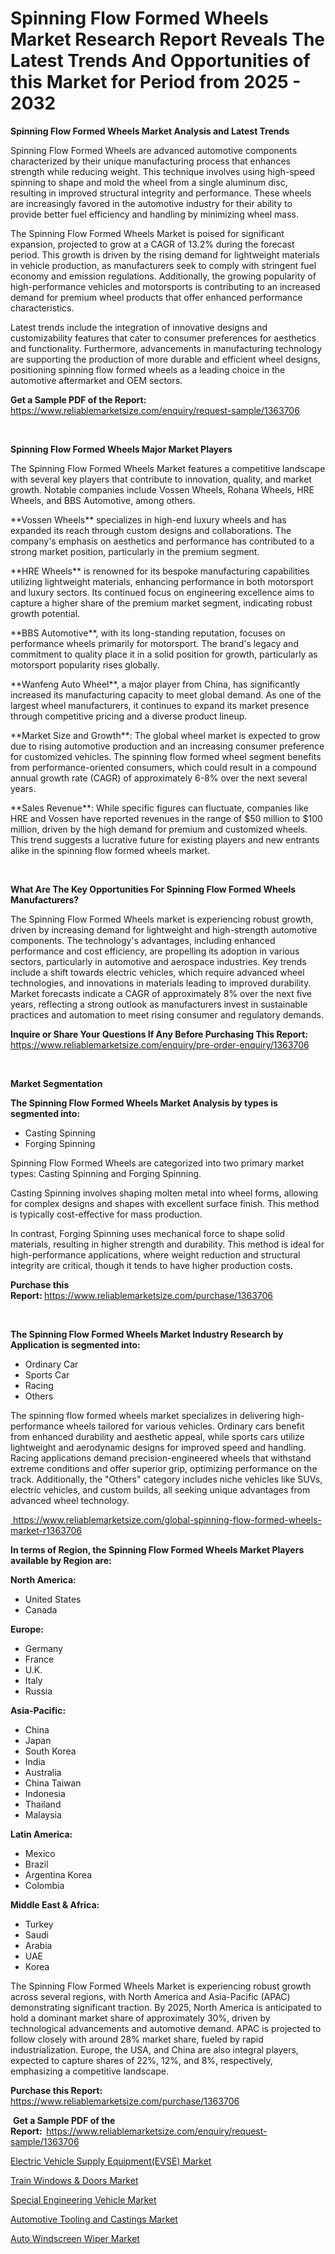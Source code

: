 <p><h1>Spinning Flow Formed Wheels Market Research Report Reveals The Latest Trends And Opportunities of this Market for Period from 2025 - 2032</h1></p><p><strong>Spinning Flow Formed Wheels Market Analysis and Latest Trends</strong></p>
<p><p>Spinning Flow Formed Wheels are advanced automotive components characterized by their unique manufacturing process that enhances strength while reducing weight. This technique involves using high-speed spinning to shape and mold the wheel from a single aluminum disc, resulting in improved structural integrity and performance. These wheels are increasingly favored in the automotive industry for their ability to provide better fuel efficiency and handling by minimizing wheel mass.</p><p>The Spinning Flow Formed Wheels Market is poised for significant expansion, projected to grow at a CAGR of 13.2% during the forecast period. This growth is driven by the rising demand for lightweight materials in vehicle production, as manufacturers seek to comply with stringent fuel economy and emission regulations. Additionally, the growing popularity of high-performance vehicles and motorsports is contributing to an increased demand for premium wheel products that offer enhanced performance characteristics.</p><p>Latest trends include the integration of innovative designs and customizability features that cater to consumer preferences for aesthetics and functionality. Furthermore, advancements in manufacturing technology are supporting the production of more durable and efficient wheel designs, positioning spinning flow formed wheels as a leading choice in the automotive aftermarket and OEM sectors.</p></p>
<p><strong>Get a Sample PDF of the Report:&nbsp;</strong> <a href="https://www.reliablemarketsize.com/enquiry/request-sample/1363706?utm_campaign=2095&utm_medium=2&utm_source=Github&utm_content=ia&utm_term=31032025&utm_id=spinning-flow-formed-wheels">https://www.reliablemarketsize.com/enquiry/request-sample/1363706</a></p>
<p>&nbsp;</p>
<p><strong>Spinning Flow Formed Wheels Major Market Players</strong></p>
<p><p>The Spinning Flow Formed Wheels Market features a competitive landscape with several key players that contribute to innovation, quality, and market growth. Notable companies include Vossen Wheels, Rohana Wheels, HRE Wheels, and BBS Automotive, among others.</p><p>**Vossen Wheels** specializes in high-end luxury wheels and has expanded its reach through custom designs and collaborations. The company's emphasis on aesthetics and performance has contributed to a strong market position, particularly in the premium segment.</p><p>**HRE Wheels** is renowned for its bespoke manufacturing capabilities utilizing lightweight materials, enhancing performance in both motorsport and luxury sectors. Its continued focus on engineering excellence aims to capture a higher share of the premium market segment, indicating robust growth potential.</p><p>**BBS Automotive**, with its long-standing reputation, focuses on performance wheels primarily for motorsport. The brand's legacy and commitment to quality place it in a solid position for growth, particularly as motorsport popularity rises globally.</p><p>**Wanfeng Auto Wheel**, a major player from China, has significantly increased its manufacturing capacity to meet global demand. As one of the largest wheel manufacturers, it continues to expand its market presence through competitive pricing and a diverse product lineup.</p><p>**Market Size and Growth**: The global wheel market is expected to grow due to rising automotive production and an increasing consumer preference for customized vehicles. The spinning flow formed wheel segment benefits from performance-oriented consumers, which could result in a compound annual growth rate (CAGR) of approximately 6-8% over the next several years.</p><p>**Sales Revenue**: While specific figures can fluctuate, companies like HRE and Vossen have reported revenues in the range of $50 million to $100 million, driven by the high demand for premium and customized wheels. This trend suggests a lucrative future for existing players and new entrants alike in the spinning flow formed wheels market.</p></p>
<p>&nbsp;</p>
<p><strong>What Are The Key Opportunities For Spinning Flow Formed Wheels Manufacturers?</strong></p>
<p><p>The Spinning Flow Formed Wheels market is experiencing robust growth, driven by increasing demand for lightweight and high-strength automotive components. The technology's advantages, including enhanced performance and cost efficiency, are propelling its adoption in various sectors, particularly in automotive and aerospace industries. Key trends include a shift towards electric vehicles, which require advanced wheel technologies, and innovations in materials leading to improved durability. Market forecasts indicate a CAGR of approximately 8% over the next five years, reflecting a strong outlook as manufacturers invest in sustainable practices and automation to meet rising consumer and regulatory demands.</p></p>
<p><strong>Inquire or Share Your Questions If Any Before Purchasing This Report:</strong> <a href="https://www.reliablemarketsize.com/enquiry/pre-order-enquiry/1363706?utm_campaign=2095&utm_medium=2&utm_source=Github&utm_content=ia&utm_term=31032025&utm_id=spinning-flow-formed-wheels">https://www.reliablemarketsize.com/enquiry/pre-order-enquiry/1363706</a></p>
<p>&nbsp;</p>
<p><strong>Market Segmentation</strong></p>
<p><strong>The Spinning Flow Formed Wheels Market Analysis by types is segmented into:</strong></p>
<p><ul><li>Casting Spinning</li><li>Forging Spinning</li></ul></p>
<p><p>Spinning Flow Formed Wheels are categorized into two primary market types: Casting Spinning and Forging Spinning. </p><p>Casting Spinning involves shaping molten metal into wheel forms, allowing for complex designs and shapes with excellent surface finish. This method is typically cost-effective for mass production. </p><p>In contrast, Forging Spinning uses mechanical force to shape solid materials, resulting in higher strength and durability. This method is ideal for high-performance applications, where weight reduction and structural integrity are critical, though it tends to have higher production costs.</p></p>
<p><strong>Purchase this Report:&nbsp;</strong><a href="https://www.reliablemarketsize.com/purchase/1363706?utm_campaign=2095&utm_medium=2&utm_source=Github&utm_content=ia&utm_term=31032025&utm_id=spinning-flow-formed-wheels">https://www.reliablemarketsize.com/purchase/1363706</a></p>
<p>&nbsp;</p>
<p><strong>The Spinning Flow Formed Wheels Market Industry Research by Application is segmented into:</strong></p>
<p><ul><li>Ordinary Car</li><li>Sports Car</li><li>Racing</li><li>Others</li></ul></p>
<p><p>The spinning flow formed wheels market specializes in delivering high-performance wheels tailored for various vehicles. Ordinary cars benefit from enhanced durability and aesthetic appeal, while sports cars utilize lightweight and aerodynamic designs for improved speed and handling. Racing applications demand precision-engineered wheels that withstand extreme conditions and offer superior grip, optimizing performance on the track. Additionally, the "Others" category includes niche vehicles like SUVs, electric vehicles, and custom builds, all seeking unique advantages from advanced wheel technology.</p></p>
<p><a href="https://www.reliablemarketsize.com/global-spinning-flow-formed-wheels-market-r1363706?utm_campaign=2095&utm_medium=2&utm_source=Github&utm_content=ia&utm_term=31032025&utm_id=spinning-flow-formed-wheels">&nbsp;https://www.reliablemarketsize.com/global-spinning-flow-formed-wheels-market-r1363706</a></p>
<p><strong>In terms of Region, the Spinning Flow Formed Wheels Market Players available by Region are:</strong></p>
<p>
    <p> <strong> North America: </strong>
        <ul>
            <li>United States</li>
            <li>Canada</li>
        </ul>
        </p> 
    <p> <strong> Europe: </strong>
        <ul>
            <li>Germany</li>
            <li>France</li>
            <li>U.K.</li>
            <li>Italy</li>
            <li>Russia</li>
        </ul>
        </p> 
    <p> <strong> Asia-Pacific: </strong>
        <ul>
            <li>China</li>
            <li>Japan</li>
            <li>South Korea</li>
            <li>India</li>
            <li>Australia</li>
            <li>China Taiwan</li>
            <li>Indonesia</li>
            <li>Thailand</li>
            <li>Malaysia</li>
        </ul>
        </p> 
    <p> <strong> Latin America: </strong>
        <ul>
            <li>Mexico</li>
            <li>Brazil</li>
            <li>Argentina Korea</li>
            <li>Colombia</li>
        </ul>
        </p> 
    <p> <strong> Middle East & Africa: </strong>
        <ul>
            <li>Turkey</li>
            <li>Saudi</li>
            <li>Arabia</li>
            <li>UAE</li>
            <li>Korea</li>
        </ul>
    </p>
    </p>
<p><p>The Spinning Flow Formed Wheels Market is experiencing robust growth across several regions, with North America and Asia-Pacific (APAC) demonstrating significant traction. By 2025, North America is anticipated to hold a dominant market share of approximately 30%, driven by technological advancements and automotive demand. APAC is projected to follow closely with around 28% market share, fueled by rapid industrialization. Europe, the USA, and China are also integral players, expected to capture shares of 22%, 12%, and 8%, respectively, emphasizing a competitive landscape.</p></p>
<p><strong>Purchase this Report: </strong><a href="https://www.reliablemarketsize.com/purchase/1363706?utm_campaign=2095&utm_medium=2&utm_source=Github&utm_content=ia&utm_term=31032025&utm_id=spinning-flow-formed-wheels">https://www.reliablemarketsize.com/purchase/1363706</a></p>
<p>&nbsp;<strong>Get a Sample PDF of the Report:&nbsp;&nbsp;</strong><a href="https://www.reliablemarketsize.com/enquiry/request-sample/1363706?utm_campaign=2095&utm_medium=2&utm_source=Github&utm_content=ia&utm_term=31032025&utm_id=spinning-flow-formed-wheels">https://www.reliablemarketsize.com/enquiry/request-sample/1363706</a></p>
<p><strong></strong></p>
<p><p><a href="https://github.com/janskudiony/Market-Research-Report-List-1/blob/main/electric-vehicle-supply-equipmentevse-market.md?utm_campaign=2095&utm_medium=2&utm_source=Github&utm_content=ia&utm_term=31032025&utm_id=spinning-flow-formed-wheels">Electric Vehicle Supply Equipment(EVSE) Market</a></p><p><a href="https://github.com/hayasiorover/Market-Research-Report-List-1/blob/main/train-windows-doors-market.md?utm_campaign=2095&utm_medium=2&utm_source=Github&utm_content=ia&utm_term=31032025&utm_id=spinning-flow-formed-wheels">Train Windows & Doors Market</a></p><p><a href="https://github.com/makzzochil/Market-Research-Report-List-1/blob/main/special-engineering-vehicle-market.md?utm_campaign=2095&utm_medium=2&utm_source=Github&utm_content=ia&utm_term=31032025&utm_id=spinning-flow-formed-wheels">Special Engineering Vehicle Market</a></p><p><a href="https://github.com/gitfwelday/Market-Research-Report-List-1/blob/main/automotive-tooling-and-castings-market.md?utm_campaign=2095&utm_medium=2&utm_source=Github&utm_content=ia&utm_term=31032025&utm_id=spinning-flow-formed-wheels">Automotive Tooling and Castings Market</a></p><p><a href="https://github.com/mronmizoe/Market-Research-Report-List-1/blob/main/auto-windscreen-wiper-market.md?utm_campaign=2095&utm_medium=2&utm_source=Github&utm_content=ia&utm_term=31032025&utm_id=spinning-flow-formed-wheels">Auto Windscreen Wiper Market</a></p></p>